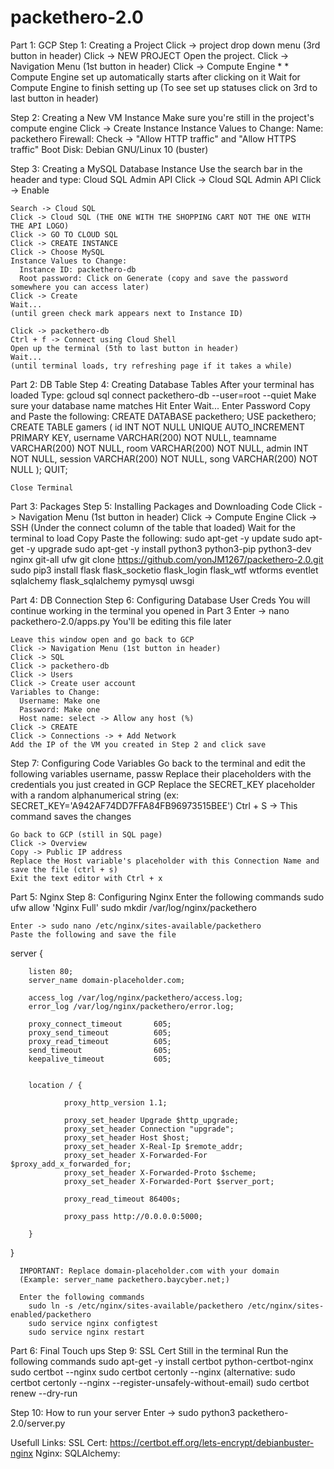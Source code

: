 # packethero-2.0

Part 1: GCP
  Step 1: Creating a Project
      Click -> project drop down menu (3rd button in header)
      Click -> NEW PROJECT
      Open the project.
      Click -> Navigation Menu (1st button in header)
      Click -> Compute Engine *
      * Compute Engine set up automatically starts after clicking on it
      Wait for Compute Engine to finish setting up
      (To see set up statuses click on 3rd to last button in header)

  Step 2: Creating a New VM Instance
    Make sure you're still in the project's compute engine
    Click -> Create Instance
    Instance Values to Change:
      Name: packethero
      Firewall: Check -> "Allow HTTP traffic" and "Allow HTTPS traffic"
      Boot Disk: Debian GNU/Linux 10 (buster)

  Step 3: Creating a MySQL Database Instance
    Use the search bar in the header and type: Cloud SQL Admin API
    Click -> Cloud SQL Admin API
    Click -> Enable

    Search -> Cloud SQL
    Click -> Cloud SQL (THE ONE WITH THE SHOPPING CART NOT THE ONE WITH THE API LOGO)
    Click -> GO TO CLOUD SQL
    Click -> CREATE INSTANCE
    Click -> Choose MySQL
    Instance Values to Change:
      Instance ID: packethero-db
      Root password: Click on Generate (copy and save the password somewhere you can access later)
    Click -> Create
    Wait...
    (until green check mark appears next to Instance ID)

    Click -> packethero-db
    Ctrl + f -> Connect using Cloud Shell
    Open up the terminal (5th to last button in header)
    Wait...
    (until terminal loads, try refreshing page if it takes a while)

Part 2: DB Table
  Step 4: Creating Database Tables
    After your terminal has loaded
    Type: gcloud sql connect packethero-db --user=root --quiet
    Make sure your database name matches
    Hit Enter
    Wait...
    Enter Password
    Copy and Paste the following:
        CREATE DATABASE packethero;
        USE packethero;
        CREATE TABLE gamers (
          id INT NOT NULL UNIQUE AUTO_INCREMENT PRIMARY KEY,
          username VARCHAR(200) NOT NULL,
          teamname VARCHAR(200) NOT NULL,
          room VARCHAR(200) NOT NULL,
          admin INT NOT NULL,
          session VARCHAR(200) NOT NULL,
          song VARCHAR(200) NOT NULL
        );
        QUIT;

    Close Terminal

Part 3: Packages
  Step 5: Installing Packages and Downloading Code
    Click -> Navigation Menu (1st button in header)
    Click -> Compute Engine
    Click -> SSH
    (Under the connect column of the table that loaded)
    Wait for the terminal to load
    Copy Paste the following:
      sudo apt-get -y update
      sudo apt-get -y upgrade
      sudo apt-get -y install python3 python3-pip python3-dev nginx git-all ufw
      git clone https://github.com/yonJM1267/packethero-2.0.git
      sudo pip3 install flask flask_socketio flask_login flask_wtf wtforms eventlet sqlalchemy flask_sqlalchemy pymysql uwsgi

Part 4: DB Connection
  Step 6: Configuring Database User Creds
    You will continue working in the terminal you opened in Part 3
    Enter -> nano packethero-2.0/apps.py
    You'll be editing this file later
    
    Leave this window open and go back to GCP
    Click -> Navigation Menu (1st button in header)
    Click -> SQL
    Click -> packethero-db
    Click -> Users
    Click -> Create user account
    Variables to Change:
      Username: Make one
      Password: Make one
      Host name: select -> Allow any host (%)
    Click -> CREATE
    Click -> Connections -> + Add Network
    Add the IP of the VM you created in Step 2 and click save
   
   Step 7: Configuring Code Variables
    Go back to the terminal and edit the following variables
    username, passw
    Replace their placeholders with the credentials you just created in GCP
    Replace the SECRET_KEY placeholder with a random alphanumerical string
    (ex: SECRET_KEY='A942AF74DD7FFA84FB96973515BEE')
    Ctrl + S -> This command saves the changes

    Go back to GCP (still in SQL page)
    Click -> Overview
    Copy -> Public IP address 
    Replace the Host variable's placeholder with this Connection Name and save the file (ctrl + s)
    Exit the text editor with Ctrl + x
    
Part 5: Nginx
  Step 8: Configuring Nginx
    Enter the following commands
    sudo ufw allow 'Nginx Full'
    sudo mkdir /var/log/nginx/packethero
    
    Enter -> sudo nano /etc/nginx/sites-available/packethero
    Paste the following and save the file
server {

        listen 80;
        server_name domain-placeholder.com;

        access_log /var/log/nginx/packethero/access.log;
        error_log /var/log/nginx/packethero/error.log;

        proxy_connect_timeout       605;
        proxy_send_timeout          605;
        proxy_read_timeout          605;
        send_timeout                605;
        keepalive_timeout           605;


        location / {

                proxy_http_version 1.1;

                proxy_set_header Upgrade $http_upgrade;
                proxy_set_header Connection "upgrade";
                proxy_set_header Host $host;
                proxy_set_header X-Real-Ip $remote_addr;
                proxy_set_header X-Forwarded-For $proxy_add_x_forwarded_for;
                proxy_set_header X-Forwarded-Proto $scheme;
                proxy_set_header X-Forwarded-Port $server_port;

                proxy_read_timeout 86400s;

                proxy_pass http://0.0.0.0:5000;

        }

}

      IMPORTANT: Replace domain-placeholder.com with your domain
      (Example: server_name packethero.baycyber.net;)

      Enter the following commands
        sudo ln -s /etc/nginx/sites-available/packethero /etc/nginx/sites-enabled/packethero
        sudo service nginx configtest
        sudo service nginx restart

Part 6: Final Touch ups
  Step 9: SSL Cert
    Still in the terminal
    Run the following commands
      sudo apt-get -y install certbot python-certbot-nginx
      sudo certbot --nginx
      sudo certbot certonly --nginx
      (alternative: sudo certbot certonly --nginx --register-unsafely-without-email)
      sudo certbot renew --dry-run
  
  Step 10: How to run your server
    Enter -> sudo python3 packethero-2.0/server.py

Usefull Links:
  SSL Cert: https://certbot.eff.org/lets-encrypt/debianbuster-nginx
  Nginx:
  SQLAlchemy:
  
